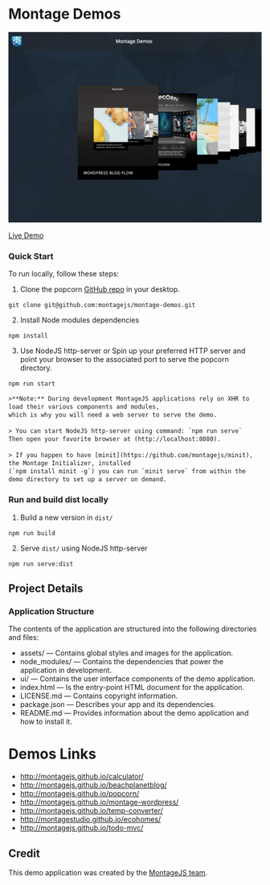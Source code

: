 # Montage Demos

![Screenshot](assets/images/screenshot.png)

[Live Demo](http://montagejs.github.io/montage-demos/)

### Quick Start

To run locally, follow these steps:

1. Clone the popcorn [GitHub repo](https://github.com/montagejs/montage-demos) in your desktop.
```
git clone git@github.com:montagejs/montage-demos.git
```

2. Install Node modules dependencies
```
npm install
```

3. Use NodeJS http-server or Spin up your preferred HTTP server and point your browser to the associated port to serve the popcorn directory.

```
npm run start
```

    >**Note:** During development MontageJS applications rely on XHR to load their various components and modules,
    which is why you will need a web server to serve the demo.

    > You can start NodeJS http-server using command: `npm run serve`
    Then open your favorite browser at (http://localhost:8080).

    > If you happen to have [minit](https://github.com/montagejs/minit), the Montage Initializer, installed 
    (`npm install minit -g`) you can run `minit serve` from within the demo directory to set up a server on demand.


### Run and build dist locally 

1. Build a new version in `dist/`
```
npm run build
```

2. Serve `dist/` using NodeJS http-server
```
npm run serve:dist
```

## Project Details

### Application Structure

The contents of the application are structured into the following directories and files:

* assets/ — Contains global styles and images for the application.
* node_modules/ — Contains the dependencies that power the application in development.
* ui/ — Contains the user interface components of the demo application.
* index.html — Is the entry-point HTML document for the application.
* LICENSE.md — Contains copyright information.
* package.json — Describes your app and its dependencies.
* README.md — Provides information about the demo application and how to install it.

# Demos Links

- http://montagejs.github.io/calculator/
- http://montagejs.github.io/beachplanetblog/
- http://montagejs.github.io/popcorn/
- http://montagejs.github.io/montage-wordpress/
- http://montagejs.github.io/temp-converter/
- http://montagestudio.github.io/ecohomes/
- http://montagejs.github.io/todo-mvc/

## Credit

This demo application was created by the [MontageJS team](http://montagejs.org).


